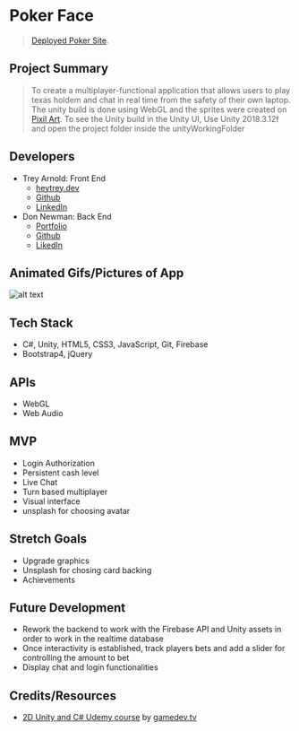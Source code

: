 # Poker Face

> [Deployed Poker Site](https://treyarnold.github.io/poker-face/).

## Project Summary

> To create a multiplayer-functional application that allows users to play texas holdem and chat in real time from the safety of their own laptop. 
> The unity build is done using WebGL and the sprites were created on [Pixil Art](https://www.pixilart.com/moadeep). 
> To see the Unity build in the Unity UI, Use Unity 2018.3.12f and open the project folder inside the unityWorkingFolder

## Developers

- Trey Arnold: Front End
  - [heytrey.dev](https://heytrey.dev)
  - [Github](https://github.com/treyarnold)
  - [LinkedIn](https://www.linkedin.com/in/trey-arnold/)
- Don Newman: Back End
  - [Portfolio](https://djn94.github.io/Bootstrap-portfolio/)
  - [Github](https://github.com/Djn94)
  - [LikedIn](https://www.linkedin.com/in/don-newman-20042b179/)

## Animated Gifs/Pictures of App

![alt text](https://media.giphy.com/media/gIAh11mlYJa4jEeFga/giphy.gif)

## Tech Stack

- C#, Unity, HTML5, CSS3, JavaScript, Git, Firebase
- Bootstrap4, jQuery

## APIs

- WebGL
- Web Audio

## MVP

- Login Authorization
- Persistent cash level
- Live Chat
- Turn based multiplayer
- Visual interface
- unsplash for choosing avatar

## Stretch Goals

- Upgrade graphics
- Unsplash for chosing card backing
- Achievements 

## Future Development

- Rework the backend to work with the Firebase API and Unity assets in order to work in the realtime database
- Once interactivity is established, track players bets and add a slider for controlling the amount to bet
- Display chat and login functionalities 

## Credits/Resources

- [2D Unity and C# Udemy course](https://www.udemy.com/unitycourse/) by [gamedev.tv](https://www.gamedev.tv/)
